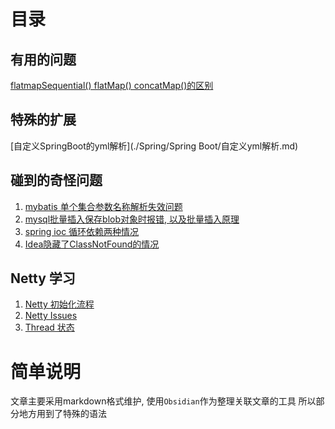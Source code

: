 # 目录

## 有用的问题
[flatmapSequential() flatMap() concatMap()的区别](https://stackoverflow.com/questions/71971062/whats-the-difference-between-flatmap-flatmapsequential-and-concatmap-in-project)

## 特殊的扩展
[自定义SpringBoot的yml解析](./Spring/Spring Boot/自定义yml解析.md)

## 碰到的奇怪问题

1. [mybatis 单个集合参数名称解析失效问题](./ORM/MyBatis/QA.md)
2. [mysql批量插入保存blob对象时报错, 以及批量插入原理](./storage/mysql/QA.md)
3. [spring ioc 循环依赖两种情况](./Spring/SpringFramework/ioc/circularDependency.md)
4. [Idea隐藏了ClassNotFound的情况](./java/Other.md)

## Netty 学习

1. [Netty 初始化流程](./Netty/flow.md)
2. [Netty Issues](./Netty/other.md)
3. [Thread 状态](Thread.md)

# 简单说明
文章主要采用markdown格式维护, 使用`Obsidian`作为整理关联文章的工具
所以部分地方用到了特殊的语法
